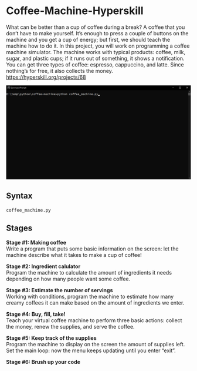 # Coffee-Machine-Hyperskill

What can be better than a cup of coffee during a break? A coffee that you don’t have to make yourself. It’s enough to press a couple of buttons on the machine and you get a cup of energy; but first, we should teach the machine how to do it. In this project, you will work on programming a coffee machine simulator. The machine works with typical products: coffee, milk, sugar, and plastic cups; if it runs out of something, it shows a notification. You can get three types of coffee: espresso, cappuccino, and latte. Since nothing’s for free, it also collects the money.  
https://hyperskill.org/projects/68  

<img src="https://github.com/JohannLieberto/Coffee-Machine-Hyperskill/blob/master/coffee-machine.gif"/>

## Syntax
```
coffee_machine.py
```

## Stages
**Stage #1: Making coffee**  
Write a program that puts some basic information on the screen: let the machine describe what it takes to make a cup of coffee!

**Stage #2: Ingredient calulator**  
Program the machine to calculate the amount of ingredients it needs depending on how many people want some coffee.

**Stage #3: Estimate the number of servings**  
Working with conditions, program the machine to estimate how many creamy coffees it can make based on the amount of ingredients we enter.

**Stage #4: Buy, fill, take!**  
Teach your virtual coffee machine to perform three basic actions: collect the money, renew the supplies, and serve the coffee. 

**Stage #5: Keep track of the supplies**  
Program the machine to display on the screen the amount of supplies left. Set the main loop: now the menu keeps updating until you enter “exit”.

**Stage #6: Brush up your code**  
